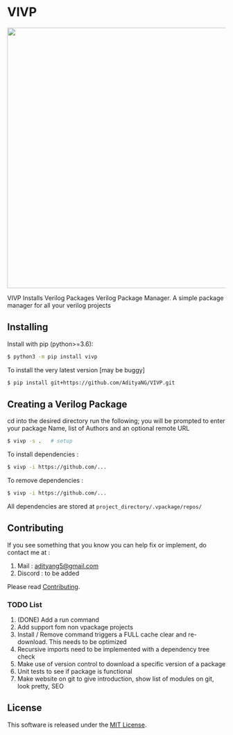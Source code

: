 # VIVP

<img src="https://github.com/AdityaNG/VIVP/blob/main/docs/img/demo1.png?raw=true" width="600">

VIVP Installs Verilog Packages
Verilog Package Manager. A simple package manager for all your verilog projects

## Installing

Install with pip (python>=3.6):

```bash
$ python3 -m pip install vivp
```

To install the very latest version [may be buggy]
```bash
$ pip install git+https://github.com/AdityaNG/VIVP.git
```

## Creating a Verilog Package

cd into the desired directory run the following; you will be prompted to enter your package Name, list of Authors and an optional remote URL

```bash
$ vivp -s .   # setup
```
To install dependencies : 
```bash
$ vivp -i https://github.com/...
```
To remove dependencies : 
```bash
$ vivp -i https://github.com/...
```
All dependencies are stored at `project_directory/.vpackage/repos/`

## Contributing
If you see something that you know you can help fix or implement, do contact me at :
1. Mail : adityang5@gmail.com
2. Discord : to be added

Please read [Contributing](https://github.com/AdityaNG/VIVP/blob/main/CONTRIBUTING.md).

### TODO List
1. (DONE) Add a run command
2. Add support fom non vpackage projects
3. Install / Remove command triggers a FULL cache clear and re-download. This needs to be optimized
4. Recursive imports need to be implemented with a dependency tree check
5. Make use of version control to download a specific version of a package
6. Unit tests to see if package is functional
7. Make website on git to give introduction, show list of modules on git, look pretty, SEO

## License

This software is released under the [MIT License](https://github.com/AdityaNG/VIVP/blob/main/LICENSE.txt).
